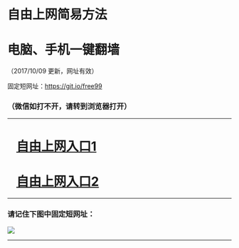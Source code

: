 ﻿# 自由上网简易方法

# 电脑、手机一键翻墙

（2017/10/09 更新，网址有效）

固定短网址：https://git.io/free99

### （微信如打不开，请转到浏览器打开）


***





# &nbsp;&nbsp; <a href="http://ft299598301.fwq-tz-1001.info/fwqtz01.html?t=100900125127 " target="_blank">自由上网入口1</a>
# &nbsp;&nbsp; <a href="http://ft2944123914.fwq-tz-1002.info/fwqtz02.html?t=10090015465 " target="_blank">自由上网入口2</a>
***

### 请记住下图中固定短网址：

<img src="https://s3-us-west-2.amazonaws.com/fwq-1001/yjfq-20170905okok.png" /> 


***

